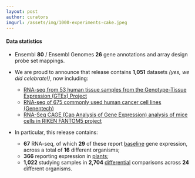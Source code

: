 ```yaml
---
layout: post
author: curators
imgurl: /assets/img/1000-experiments-cake.jpeg
---
```


#### Data statistics

- Ensembl **80** / Ensembl Genomes **26** gene annotations and array design probe set mappings.
- We are proud to announce that release contains **1,051** datasets _(yes, we did celebrate!)_, now including:
    - [RNA-seq from 53 human tissue samples from the Genotype-Tissue Expression (GTEx) Project](https://www.ebi.ac.uk/gxa/experiments/E-MTAB-2919)
    - [RNA-seq of 675 commonly used human cancer cell lines (Genentech)](https://www.ebi.ac.uk/gxa/experiments/E-MTAB-2706)
    - [RNA-Seq CAGE (Cap Analysis of Gene Expression) analysis of mice cells in RIKEN FANTOM5 project](https://www.ebi.ac.uk/gxa/experiments/E-MTAB-3578)

- In particular, this release contains:
    - **67** RNA-seq, of which **29** of these report [baseline](https://www.ebi.ac.uk/gxa/baseline/experiments) gene expression, across a total of **16** different organisms;
    - **366** reporting expression in [plants](https://www.ebi.ac.uk/gxa/plant/experiments);
    - **1,022** studying samples in **2,704** [differential](https://www.ebi.ac.uk/gxa/help/index.html#differential-expression) comparisons across **24** different organisms.